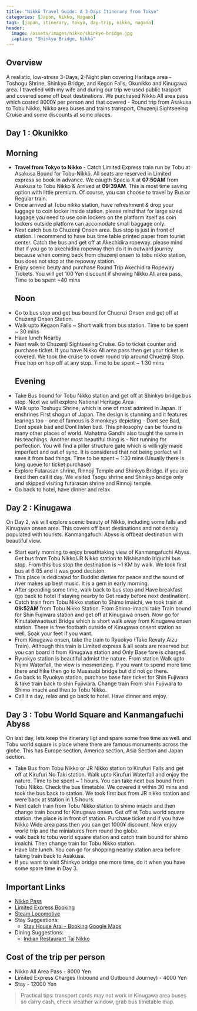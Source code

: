 ```yaml
---
title: "Nikkō Travel Guide: A 3-Days Itinerary from Tokyo"
categories: [Japan, Nikko, Nagano]
tags: [japan, itinerary, tokyo, day-trip, nikko, nagano]
header:
  image: /assets/images/nikko/shinkyo-bridge.jpg
  caption: "Shinkyo Bridge, Nikkō"
---
```


## Overview
A realistic, low-stress 3-Days, 2-Night plan covering Haritage area - Toshogu Shrine, Shinkyo Bridge, and Kegon Falls, Okunikko and Kinugawa area. I travelled with my wife and during our trip we used public trasport and covered some off beat destinations. We purchased Nikko All area pass which costed 8000¥ per person and that covered - Round trip from Asakusa to Tobu Nikko, Nikko area buses and trains transport, Chuzenji Sightseeing Cruise and some discounts at some places. 

## Day 1 : Okunikko 
  ## Morning 
- **Travel from Tokyo to Nikko** - Catch Limited Express train run by Tobu at Asakusa Bound for Tobu-Nikkō. All seats are reserved in Limited express so book in advance. We caugth Spacia X at **07:50AM** from Asakusa to Tobu Nikko & Arrived at **09:39AM**. This is most time saving option with little premium. Of course, you can choose to travel by Bus or Regular train. 
- Once arrived at Tobu nikko station, have refreshment & drop your luggage to coin locker inside station. please mind that for large sized luggage you need to use coin lockers on the platform itself as coin lockers outside platform can accomodate small baggage only. 
- Next catch bus to Chuzenji Onsen area. Bus stop is just in front of station. I recommend to have bus time table printed paper from tourist center. Catch the bus and get off at Akechidira ropeway. please mind that if you go to akechidira ropeway then do it in outward journey because when coming back from chuzenji onsen to tobu nikko station, bus does not stop at the repoway station. 
- Enjoy scenic beuty and purchase Round Trip Akechidira Ropeway Tickets. You will get 100 Yen discount if showing Nikko All area pass. Time to be spent ~40 mins
  ## Noon 
- Go to bus stop and get bus bound for Chuenzi Onsen and get off at Chuzenji Onsen Station.
- Walk upto Kegaon Falls ~ Short walk from bus station. Time to be spent ~ 30 mins 
- Have lunch Nearby 
- Next walk to Chuzenji Sightseeing Cruise. Go to ticket counter and purchase ticket. If you have Nikko All area pass then get your ticket is covered. We took the cruise to cover round trip around Chueznji Stop. Free hop on hop off at any stop. Time to be spent ~ 1:30 mins 
  ## Evening 
- Take Bus bound for Tobu Nikko station and get off at Shinkyo bridge bus stop. Next we will explore National Heritage Area 
- Walk upto Toshugu Shrine, which is one of most admired in Japan. It enshrines First shogun of Japan. The design is stunning and it features learings too - one of famous is 3 monkeys depicting - Dont see Bad, Dont speak bad and Dont listen bad. This philosophy can be found is many other places of world. Mahatma Gandhi also taught the same in his teachings. Another most beautiful thing is - Not running for perfection. You will find a piller structure gate which is willingly made imperfect and out of sync. It is considered that not being perfect will save it from bad things. Time to be spent ~ 1:30 mins (Usually there is long queue for ticket purchase)
- Explore Futarasan shrine, Rinnoji Temple and Shinkyo Bridge. if you are tired then call it day. We visited Tsogu shrine and Shinkyo bridge only and skipped visiting futarasan shrine and Rinnoji temple.  
- Go back to hotel, have dinner and relax



## Day 2 : Kinugawa 
On Day 2, we will explore scenic beauty of Nikko, including some falls and Kinugawa onsen area. This covers off beat destinations and not densly populated with tourists. Kanmangafuchi Abyss is offbeat destination with beautiful view. 
- Start early morning to enjoy breathtaking view of Kanmangafuchi Abyss. Get bus from Tobu Nikko/JR Nikko station to Nishisando iriguchi bus stop. From this bus stop the destination is ~1 KM by walk. We took first bus at 6:05 and it was good decision. 
- This place is dedicated for Buddist dieties for peace and the sound of river makes up best music. It is a gem in early morning.  
- After spending some time, walk back to bus stop and Have breakfast (go back to hotel if staying nearby to Get ready before next destination).
- Catch train from Tobu Nikko station to Shimo imaichi, we took train at **09:52AM** from Tobu Nikko Station. From Shimo-imachi take Train bound for Shin Fujiwara station and get off at Kinugawa onsen. Now go for Kinutateiwaotsuri Bridge which is short walk away from Kinugawa onsen station. There is free footbath outside of Kinugawa onsent station as well. Soak your feet if you want. 
- From Kinugawa onsen, take the train to Ryuokyo (Take Revaty Aizu Train). Although this train is Limited express & all seats are reserved but you can board it from Kinugawa station and Only Base fare is charged. 
- Ryuokyo station is beautiful admist the nature. From station Walk upto Nijimi Waterfall, the view is mesmerizing. If you want to spend more time there and hike then go to Musasabi bridge but did not go there. 
- Go back to Ryuokyo station, purchase base fare ticket for Shin Fujiwara & take train back to shin Fujiwara. Change train From shin Fujiwara to Shimo imachi and then to Tobu Nikko.
- Call it a day, relax and go back to hotel. Have dinner and enjoy.  

## Day 3 : Tobu World Square and Kanmangafuchi Abyss 
On last day, lets keep the itinerary ligt and spare some free time as well.  and Tobu world square is place where there are famous monuments across the globe. This has Europe section, America section, Asia Section and Japan section. 
- Take Bus from Tobu Nikko or JR Nikko station to Kirufuri Falls and get off at Kirufuri No Taki station. Walk upto Kirufuri Waterfall and enjoy the nature. Time to be spent ~ 1 hours. You can take next bus bound from Tobu Nikko. Check the bus timetable. We covered it within 30 mins and took the bus back to station. We took first bus from JR nikko station and were back at station in 1.5 hours. 
- Next catch train from Tobu Nikko station to shimo imachi and then change train bound for Kinugawa onsen. Get off at Tobu world square station. the place is in front of station. Purchase ticket and if you have Nikko Wide area pass then you can get 1000¥ discount. Now enjoy world trip and the miniatures from round the globe. 
- walk back to tobu world square station and catch train bound for shimo imaichi. Then change train for Tobu Nikko station. 
- Have late lunch. You can go for shopping nearby station area before taking train back to Asakusa.  
- If you want to visit Shinkyo bridge one more time, do it when you have some spare time in Day 3.

## Important Links 
- [Nikko Pass](https://www.tobu.co.jp/en/ticket/nikko/all.html)
- [Limited Express Booking](https://tobu-japantrip-tickets.com)
- [Steam Locomotive](https://www.tobu.co.jp/en/sightseeing/nikko_kinugawa/sl/)
- Stay Suggestions:
  - [Stay House Arai - Booking](https://www.booking.com/Share-vDh5wY) [Google Maps](https://maps.app.goo.gl/uUh2JmaEBpzLZDZt5?g_st=ipc)
- Dining Suggestions:
  - [Indian Restaurant Taj Nikko](https://maps.app.goo.gl/H9NAxxWTkYDXEVzz9?g_st=ipc)


## Cost of the trip per person 
- Nikko All Area Pass - 8000 Yen
- Limited Express Charges (Inbound and Outbound Journey) - 4000 Yen
- Stay - 12000 Yen


> Practical tips: transport cards may not work in Kinugawa area buses so carry cash, check weather window, grab bus timetable map.
